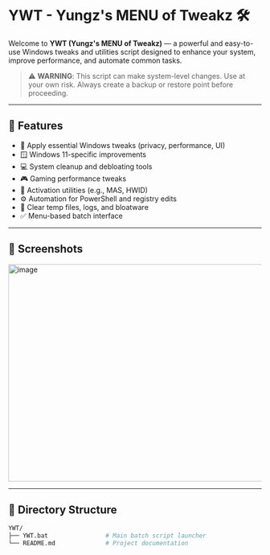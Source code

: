 # YWT - Yungz's MENU of Tweakz 🛠️

Welcome to **YWT (Yungz's MENU of Tweakz)** — a powerful and easy-to-use Windows tweaks and utilities script designed to enhance your system, improve performance, and automate common tasks.

> ⚠️ **WARNING**: This script can make system-level changes. Use at your own risk. Always create a backup or restore point before proceeding.

---

## 🧰 Features

- 🔧 Apply essential Windows tweaks (privacy, performance, UI)
- 🪟 Windows 11-specific improvements
- 💻 System cleanup and debloating tools
- 🎮 Gaming performance tweaks
- 🔐 Activation utilities (e.g., MAS, HWID)
- ⚙️ Automation for PowerShell and registry edits
- 🧼 Clear temp files, logs, and bloatware
- ✅ Menu-based batch interface

---

## 📸 Screenshots

<img width="939" height="432" alt="image" src="https://github.com/user-attachments/assets/5f037c6b-b0c0-4a7c-bcf1-ba358e178768" />


---

## 📂 Directory Structure

```bash
YWT/
├── YWT.bat                # Main batch script launcher    
└── README.md              # Project documentation
